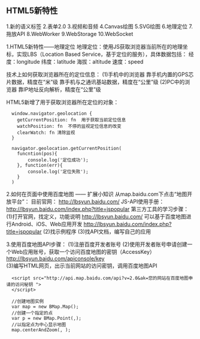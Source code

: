 
HTML5新特性
--------

1.新的语义标签
2.表单2.0
3.视频和音频
4.Canvas绘图
5.SVG绘图
6.地理定位
7.拖放API
8.WebWorker
9.WebStorage
10.WebSocket


1.HTML5新特性——地理定位
  地理定位：使用JS获取浏览器当前所在的地理坐标，实现LBS（Location Based Service，基于定位的服务），具体数据包括：
  	经度：longitude
  	纬度：latitude
  	海拔：altitude
  	速度：speed

 技术上如何获取浏览器所在的定位信息：
 (1)手机中的浏览器
	靠手机内置的GPS芯片数据，精度在“米”级
	靠手机与之通讯基站数据，精度在“公里”级
 (2)PC中的浏览器
	靠IP地址反向解析，精度在“公里”级

 HTML5新增了用于获取浏览器所在定位的对象：

```
  window.navigator.geolocation {
	getCurrentPosition: fn  用于获取当前定位信息
	watchPosition: fn  不停的监视定位信息的改变
	clearWatch: fn 清除监视
  }

  navigator.geolocation.getCurrentPosition(
	funcntion(pos){
		console.log('定位成功');
	}, function(err){
		console.log('定位失败');
	}
  )
```

2.如何在页面中使用百度地图 —— 扩展小知识
  从map.baidu.com下点击“地图开放平台”：
  目前官网：  http://lbsyun.baidu.com/
  JS-API使用手册：  http://lbsyun.baidu.com/index.php?title=jspopular
  第三方工具的学习步骤：
  (1)打开官网，找定义，功能说明
	http://lbsyun.baidu.com/
	可以基于百度地图进行Android、iOS、Web应用开发
	http://lbsyun.baidu.com/index.php?title=jspopular
  (2)找示例程序
(3)找API文档，编写自己的应用

3.使用百度地图API步骤：
(1)注册百度开发者账号
(2)使用开发者账号申请创建一个Web应用账号，获取一个访问百度地图的密钥（AccessKey）
	http://lbsyun.baidu.com/apiconsole/key	 
(3)编写HTML网页，出示当前网站的访问密钥，调用百度地图API

```
  <script src="http://api.map.baidu.com/api?v=2.0&ak=您的网站在百度地图申请的访问秘钥 ">
  </script>
```

```
  //创建地图实例    
  var map = new BMap.Map();
  //创建一个指定的点 
  var p = new BMap.Point(,);
  //以指定点为中心显示地图
  map.centerAndZoom(, );
```